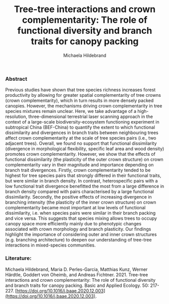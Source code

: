 ﻿---
layout: post
title:  "Tree-tree interactions and crown complementarity: The role of functional diversity and branch traits for canopy packing"
author: Michaela Hildebrand
categories: [ Article ]
image: assets/projects/MH1.jpg
tags: featured
---
### Abstract
Previous studies have shown that tree species richness increases forest productivity by allowing for greater spatial complementarity of tree crowns (crown complementarity), which in turn results in more densely packed canopies. However, the mechanisms driving crown complementarity in tree species mixtures remain unclear. Here, we take advantage of a high-resolution, three-dimensional terrestrial laser scanning approach in the context of a large-scale biodiversity-ecosystem functioning experiment in subtropical China (BEF-China) to quantify the extent to which functional dissimilarity and divergences in branch traits between neighbouring trees affect crown complementarity at the scale of tree species pairs (i.e., two adjacent trees). Overall, we found no support that functional dissimilarity (divergence in morphological flexibility, specific leaf area and wood density) promotes crown complementarity. However, we show that the effects of functional dissimilarity (the plasticity of the outer crown structure) on crown complementarity vary in their magnitude and importance depending on branch trait divergences. Firstly, crown complementarity tended to be highest for tree species pairs that strongly differed in their functional traits, but were similar in branch density. In contrast, heterospecific pairs with a low functional trait divergence benefitted the most from a large difference in branch density compared with pairs characterised by a large functional dissimilarity. Secondly, the positive effects of increasing divergence in branching intensity (the plasticity of the inner crown structure) on crown complementarity became most important at low levels of functional dissimilarity, i.e. when species pairs were similar in their branch packing and vice versa. This suggests that species mixing allows trees to occupy canopy space more efficiently mainly due to phenotypic changes associated with crown morphology and branch plasticity. Our findings highlight the importance of considering outer and inner crown structures (e.g. branching architecture) to deepen our understanding of tree-tree interactions in mixed-species communities.

### Literature:
Michaela Hildebrand, Maria D. Perles-Garcia, Matthias Kunz, Werner Härdtle, Goddert von Oheimb, and Andreas Fichtner. 2021. Tree-tree interactions and crown complementarity: The role of functional diversity and branch traits for canopy packing. Basic and Applied Ecology. 50: 217-227. [https://doi.org/10.1016/j.baae.2020.12.003](https://doi.org/10.1016/j.baae.2020.12.003).